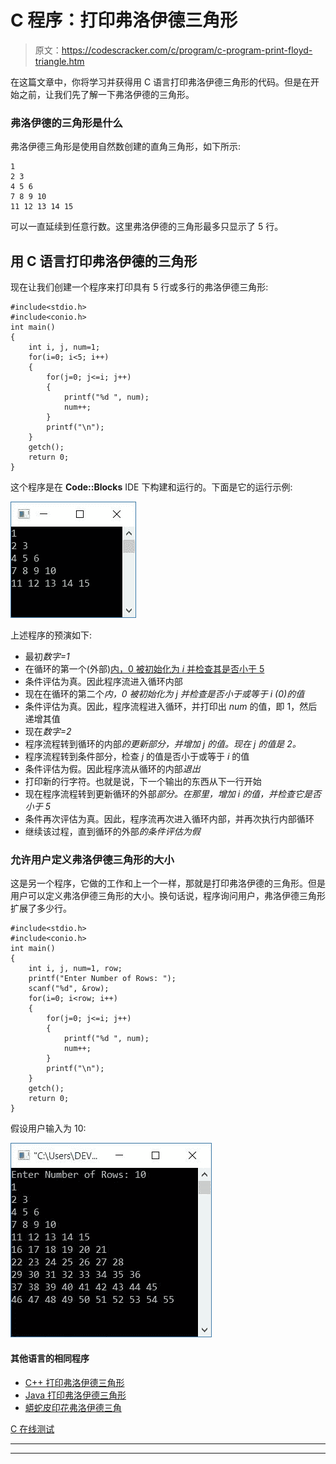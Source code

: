 # C 程序：打印弗洛伊德三角形

> 原文：<https://codescracker.com/c/program/c-program-print-floyd-triangle.htm>

在这篇文章中，你将学习并获得用 C 语言打印弗洛伊德三角形的代码。但是在开始之前，让我们先了解一下弗洛伊德的三角形。

### 弗洛伊德的三角形是什么

弗洛伊德三角形是使用自然数创建的直角三角形，如下所示:

```
1
2 3
4 5 6
7 8 9 10
11 12 13 14 15
```

可以一直延续到任意行数。这里弗洛伊德的三角形最多只显示了 5 行。

## 用 C 语言打印弗洛伊德的三角形

现在让我们创建一个程序来打印具有 5 行或多行的弗洛伊德三角形:

```
#include<stdio.h>
#include<conio.h>
int main()
{
    int i, j, num=1;
    for(i=0; i<5; i++)
    {
        for(j=0; j<=i; j++)
        {
            printf("%d ", num);
            num++;
        }
        printf("\n");
    }
    getch();
    return 0;
}
```

这个程序是在 **Code::Blocks** IDE 下构建和运行的。下面是它的运行示例:

![c program print floyd triangle](img/e3d91c173d1e9370c9616200229a2359.png)

上述程序的预演如下:

*   最初*数字=1*
*   在循环的第一个(外部)[内，0 被初始化为 *i* 并检查其是否小于 5](/c/c-for-loop.htm)
*   条件评估为真。因此程序流进入循环内部
*   现在在循环的第二个*内，0 被初始化为 *j* 并检查是否小于或等于 *i* (0)的值*
*   条件评估为真。因此，程序流程进入循环，并打印出 *num* 的值，即 1，然后递增其值
*   现在*数字=2*
*   程序流程转到循环的内部*的更新部分，并增加 *j* 的值。现在 *j* 的值是 2。*
*   程序流程转到条件部分，检查 *j* 的值是否小于或等于 *i* 的值
*   条件评估为假。因此程序流从循环的内部*退出*
*   打印新的行字符。也就是说，下一个输出的东西从下一行开始
*   现在程序流程转到更新循环的外部*部分。在那里，增加 *i* 的值，并检查它是否小于 5*
*   条件再次评估为真。因此，程序流再次进入循环内部，并再次执行内部循环
*   继续该过程，直到循环的外部*的条件评估为假*

### 允许用户定义弗洛伊德三角形的大小

这是另一个程序，它做的工作和上一个一样，那就是打印弗洛伊德的三角形。但是用户可以定义弗洛伊德三角形的大小。换句话说，程序询问用户，弗洛伊德三角形扩展了多少行。

```
#include<stdio.h>
#include<conio.h>
int main()
{
    int i, j, num=1, row;
    printf("Enter Number of Rows: ");
    scanf("%d", &row);
    for(i=0; i<row; i++)
    {
        for(j=0; j<=i; j++)
        {
            printf("%d ", num);
            num++;
        }
        printf("\n");
    }
    getch();
    return 0;
}
```

假设用户输入为 10:

![print floyd triangle c](img/488235fe7ffa7a475d73f7c1fb02fdd1.png)

#### 其他语言的相同程序

*   [C++ 打印弗洛伊德三角形](/cpp/program/cpp-program-print-floyd-triangle.htm)
*   [Java 打印弗洛伊德三角形](/java/program/java-program-print-floyd-triangle.htm)
*   [蟒蛇皮印花弗洛伊德三角](/python/program/python-program-print-floyd-triangle.htm)

[C 在线测试](/exam/showtest.php?subid=2)

* * *

* * *